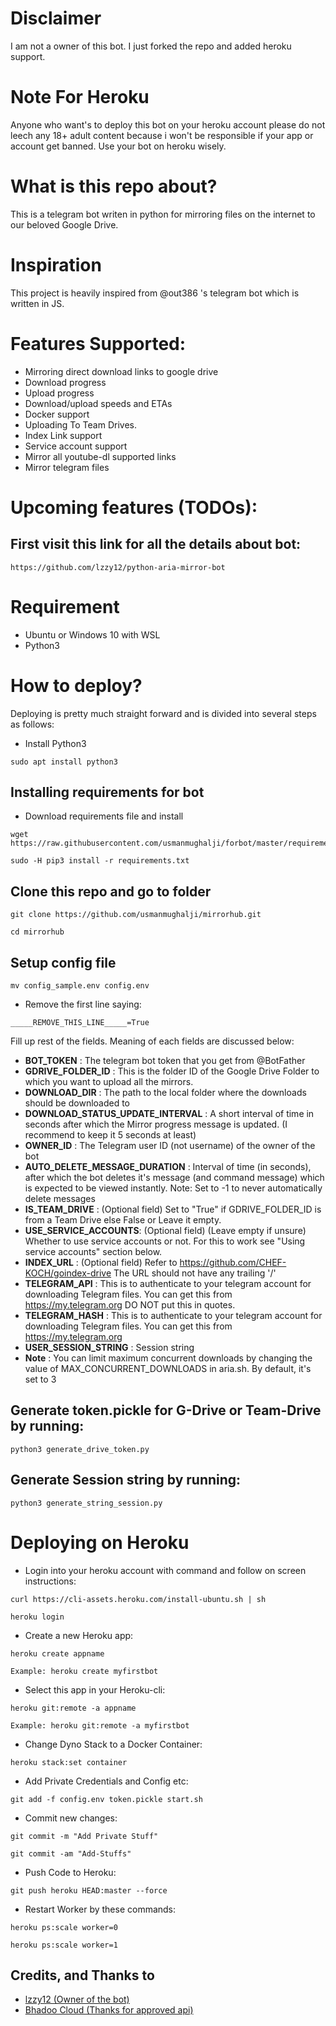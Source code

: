 # Disclaimer
I am not a owner of this bot. I just forked the repo and added heroku support.

# Note For Heroku
Anyone who want's to deploy this bot on your heroku account please do not leech any 18+ adult content because i won't be responsible if your app or account get banned. Use your bot on heroku wisely.

# What is this repo about?
This is a telegram bot writen in python for mirroring files on the internet to our beloved Google Drive.

# Inspiration 
This project is heavily inspired from @out386 's telegram bot which is written in JS.

# Features Supported:
- Mirroring direct download links to google drive
- Download progress
- Upload progress
- Download/upload speeds and ETAs
- Docker support
- Uploading To Team Drives.
- Index Link support
- Service account support
- Mirror all youtube-dl supported links
- Mirror telegram files

# Upcoming features (TODOs):

## First visit this link for all the details about bot:
```
https://github.com/lzzy12/python-aria-mirror-bot
```

# Requirement
- Ubuntu or Windows 10 with WSL
- Python3

# How to deploy?
Deploying is pretty much straight forward and is divided into several steps as follows:

- Install Python3
```
sudo apt install python3
```
## Installing requirements for bot
- Download requirements file and install
```
wget https://raw.githubusercontent.com/usmanmughalji/forbot/master/requirements.txt

sudo -H pip3 install -r requirements.txt
```

## Clone this repo and go to folder
```
git clone https://github.com/usmanmughalji/mirrorhub.git

cd mirrorhub
```

## Setup config file
```
mv config_sample.env config.env
```
- Remove the first line saying:
```
_____REMOVE_THIS_LINE_____=True
```
Fill up rest of the fields. Meaning of each fields are discussed below:
- **BOT_TOKEN** : The telegram bot token that you get from @BotFather
- **GDRIVE_FOLDER_ID** : This is the folder ID of the Google Drive Folder to which you want to upload all the mirrors.
- **DOWNLOAD_DIR** : The path to the local folder where the downloads should be downloaded to
- **DOWNLOAD_STATUS_UPDATE_INTERVAL** : A short interval of time in seconds after which the Mirror progress message is updated. (I recommend to keep it 5 seconds at least)  
- **OWNER_ID** : The Telegram user ID (not username) of the owner of the bot
- **AUTO_DELETE_MESSAGE_DURATION** : Interval of time (in seconds), after which the bot deletes it's message (and command message) which is expected to be viewed instantly. Note: Set to -1 to never automatically delete messages
- **IS_TEAM_DRIVE** : (Optional field) Set to "True" if GDRIVE_FOLDER_ID is from a Team Drive else False or Leave it empty.
- **USE_SERVICE_ACCOUNTS**: (Optional field) (Leave empty if unsure) Whether to use service accounts or not. For this to work see  "Using service accounts" section below.
- **INDEX_URL** : (Optional field) Refer to https://github.com/CHEF-KOCH/goindex-drive The URL should not have any trailing '/'
- **TELEGRAM_API** : This is to authenticate to your telegram account for downloading Telegram files. You can get this from https://my.telegram.org DO NOT put this in quotes.
- **TELEGRAM_HASH** : This is to authenticate to your telegram account for downloading Telegram files. You can get this from https://my.telegram.org
- **USER_SESSION_STRING** : Session string
- **Note** : You can limit maximum concurrent downloads by changing the value of MAX_CONCURRENT_DOWNLOADS in aria.sh. By default, it's set to 3

## Generate token.pickle for G-Drive or Team-Drive by running:
```
python3 generate_drive_token.py
```
## Generate Session string by running:
```
python3 generate_string_session.py
```

# Deploying on Heroku
- Login into your heroku account with command and follow on screen instructions:
```
curl https://cli-assets.heroku.com/install-ubuntu.sh | sh

heroku login
```
- Create a new Heroku app:
```
heroku create appname

Example: heroku create myfirstbot
```
- Select this app in your Heroku-cli:
```
heroku git:remote -a appname

Example: heroku git:remote -a myfirstbot
```

- Change Dyno Stack to a Docker Container:
```
heroku stack:set container
```
- Add Private Credentials and Config etc:
```
git add -f config.env token.pickle start.sh
```
- Commit new changes:
```
git commit -m "Add Private Stuff"

git commit -am "Add-Stuffs"
```
- Push Code to Heroku:
```
git push heroku HEAD:master --force
```
- Restart Worker by these commands:
```
heroku ps:scale worker=0
```
```
heroku ps:scale worker=1
```
## Credits, and Thanks to
* [lzzy12 (Owner of the bot)](https://github.com/lzzy12/python-aria-mirror-bot)
* [Bhadoo Cloud (Thanks for approved api)](https://github.com/ParveenBhadooOfficial)
